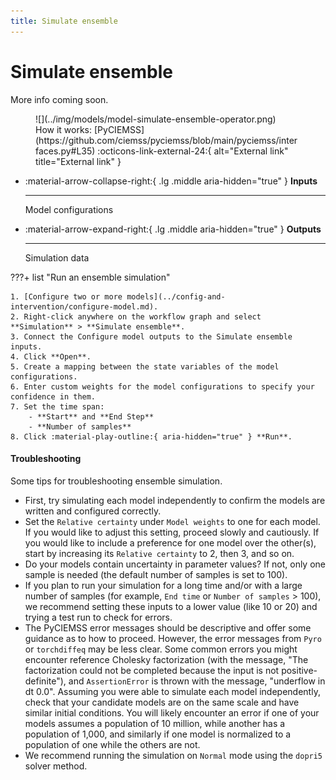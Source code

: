 ```yaml
---
title: Simulate ensemble
---
```


# Simulate ensemble

More info coming soon.

<figure markdown>![](../img/models/model-simulate-ensemble-operator.png)<figcaption markdown>How it works: [PyCIEMSS](https://github.com/ciemss/pyciemss/blob/main/pyciemss/interfaces.py#L35) :octicons-link-external-24:{ alt="External link" title="External link" }</figcaption></figure>

<div class="grid cards" markdown>

-   :material-arrow-collapse-right:{ .lg .middle aria-hidden="true" } __Inputs__

    ---

    Model configurations

-   :material-arrow-expand-right:{ .lg .middle aria-hidden="true" } __Outputs__

    ---

    Simulation data

</div>

???+ list "Run an ensemble simulation"

    1. [Configure two or more models](../config-and-intervention/configure-model.md).
    2. Right-click anywhere on the workflow graph and select **Simulation** > **Simulate ensemble**.
    3. Connect the Configure model outputs to the Simulate ensemble inputs.
    4. Click **Open**.
    5. Create a mapping between the state variables of the model configurations.
    6. Enter custom weights for the model configurations to specify your confidence in them.
    7. Set the time span:
        - **Start** and **End Step**
        - **Number of samples**
    8. Click :material-play-outline:{ aria-hidden="true" } **Run**.

#### Troubleshooting

Some tips for troubleshooting ensemble simulation.

 - First, try simulating each model independently to confirm the models are written and configured correctly.
 - Set the `Relative certainty` under `Model weights` to one for each model. If you would like to adjust this setting, proceed slowly and cautiously. If you would like to include a preference for one model over the other(s), start by increasing its `Relative certainty` to 2, then 3, and so on.
 - Do your models contain uncertainty in parameter values? If not, only one sample is needed (the default number of samples is set to 100).
 - If you plan to run your simulation for a long time and/or with a large number of samples (for example, `End time` or `Number of samples` > 100), we recommend setting these inputs to a lower value (like 10 or 20) and trying a test run to check for errors. 
 - The PyCIEMSS error messages should be descriptive and offer some guidance as to how to proceed. However, the error messages from `Pyro` or `torchdiffeq` may be less clear. Some common errors you might encounter reference Cholesky factorization (with the message, "The factorization could not be completed because the input is not positive-definite"), and `AssertionError` is thrown with the message, "underflow in dt 0.0". Assuming you were able to simulate each model independently, check that your candidate models are on the same scale and have similar initial conditions. You will likely encounter an error if one of your models assumes a population of 10 million, while another has a population of 1,000, and similarly if one model is normalized to a population of one while the others are not. 
 - We recommend running the simulation on `Normal` mode using the `dopri5` solver method.
